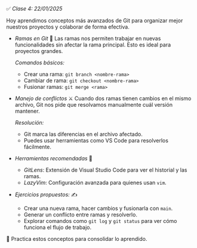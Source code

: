 ✅ *Clase 4: 22/01/2025*

Hoy aprendimos conceptos más avanzados de Git para organizar mejor nuestros proyectos y colaborar de forma efectiva.

- *Ramas en Git* 🌿
  Las ramas nos permiten trabajar en nuevas funcionalidades sin afectar la rama principal. Esto es ideal para proyectos grandes.

  *Comandos básicos:*
  - Crear una rama: `git branch <nombre-rama>`
  - Cambiar de rama: `git checkout <nombre-rama>`
  - Fusionar ramas: `git merge <rama>`

- *Manejo de conflictos* ⚔️
  Cuando dos ramas tienen cambios en el mismo archivo, Git nos pide que resolvamos manualmente cuál versión mantener.

  *Resolución:*
  - Git marca las diferencias en el archivo afectado.
  - Puedes usar herramientas como VS Code para resolverlos fácilmente.

- *Herramientas recomendadas* 🌟
  - *GitLens*: Extensión de Visual Studio Code para ver el historial y las ramas.
  - *LazyVim*: Configuración avanzada para quienes usan `vim`.

- *Ejercicios propuestos:* ✍️
  - Crear una nueva rama, hacer cambios y fusionarla con `main`.
  - Generar un conflicto entre ramas y resolverlo.
  - Explorar comandos como `git log` y `git status` para ver cómo funciona el flujo de trabajo.

📌 Practica estos conceptos para consolidar lo aprendido.